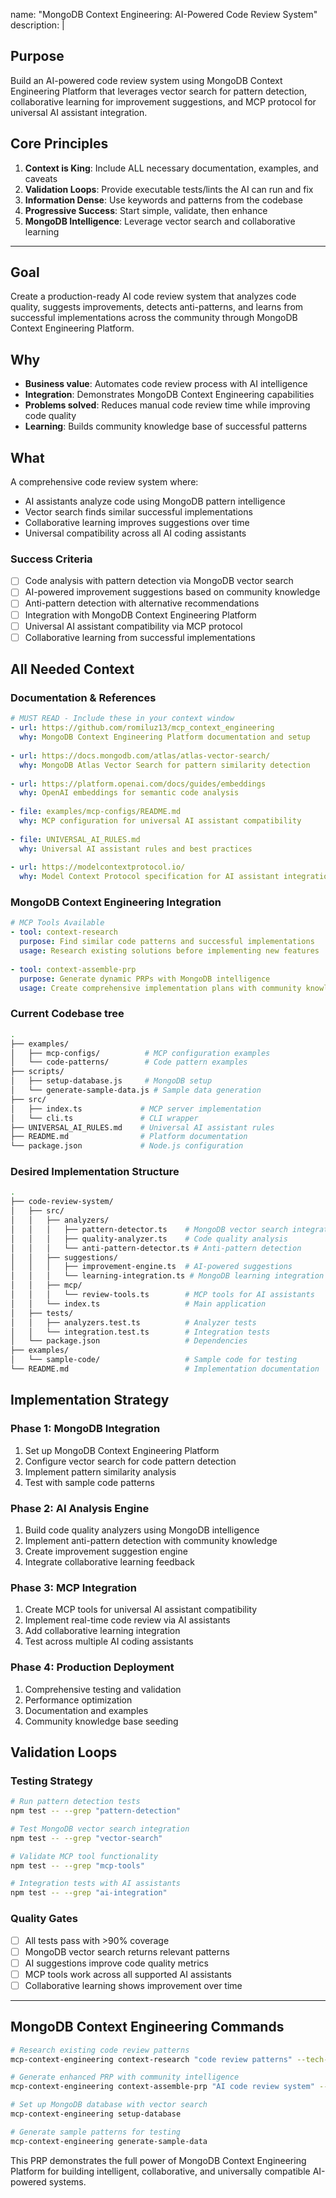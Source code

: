 name: "MongoDB Context Engineering: AI-Powered Code Review System"
description: |

## Purpose
Build an AI-powered code review system using MongoDB Context Engineering Platform that leverages vector search for pattern detection, collaborative learning for improvement suggestions, and MCP protocol for universal AI assistant integration.

## Core Principles
1. **Context is King**: Include ALL necessary documentation, examples, and caveats
2. **Validation Loops**: Provide executable tests/lints the AI can run and fix
3. **Information Dense**: Use keywords and patterns from the codebase
4. **Progressive Success**: Start simple, validate, then enhance
5. **MongoDB Intelligence**: Leverage vector search and collaborative learning

---

## Goal
Create a production-ready AI code review system that analyzes code quality, suggests improvements, detects anti-patterns, and learns from successful implementations across the community through MongoDB Context Engineering Platform.

## Why
- **Business value**: Automates code review process with AI intelligence
- **Integration**: Demonstrates MongoDB Context Engineering capabilities
- **Problems solved**: Reduces manual code review time while improving code quality
- **Learning**: Builds community knowledge base of successful patterns

## What
A comprehensive code review system where:
- AI assistants analyze code using MongoDB pattern intelligence
- Vector search finds similar successful implementations
- Collaborative learning improves suggestions over time
- Universal compatibility across all AI coding assistants

### Success Criteria
- [ ] Code analysis with pattern detection via MongoDB vector search
- [ ] AI-powered improvement suggestions based on community knowledge
- [ ] Anti-pattern detection with alternative recommendations
- [ ] Integration with MongoDB Context Engineering Platform
- [ ] Universal AI assistant compatibility via MCP protocol
- [ ] Collaborative learning from successful implementations

## All Needed Context

### Documentation & References
```yaml
# MUST READ - Include these in your context window
- url: https://github.com/romiluz13/mcp_context_engineering
  why: MongoDB Context Engineering Platform documentation and setup
  
- url: https://docs.mongodb.com/atlas/atlas-vector-search/
  why: MongoDB Atlas Vector Search for pattern similarity detection
  
- url: https://platform.openai.com/docs/guides/embeddings
  why: OpenAI embeddings for semantic code analysis
  
- file: examples/mcp-configs/README.md
  why: MCP configuration for universal AI assistant compatibility
  
- file: UNIVERSAL_AI_RULES.md
  why: Universal AI assistant rules and best practices
  
- url: https://modelcontextprotocol.io/
  why: Model Context Protocol specification for AI assistant integration
```

### MongoDB Context Engineering Integration
```yaml
# MCP Tools Available
- tool: context-research
  purpose: Find similar code patterns and successful implementations
  usage: Research existing solutions before implementing new features
  
- tool: context-assemble-prp
  purpose: Generate dynamic PRPs with MongoDB intelligence
  usage: Create comprehensive implementation plans with community knowledge
```

### Current Codebase tree
```bash
.
├── examples/
│   ├── mcp-configs/          # MCP configuration examples
│   └── code-patterns/        # Code pattern examples
├── scripts/
│   ├── setup-database.js     # MongoDB setup
│   └── generate-sample-data.js # Sample data generation
├── src/
│   ├── index.ts             # MCP server implementation
│   └── cli.ts               # CLI wrapper
├── UNIVERSAL_AI_RULES.md    # Universal AI assistant rules
├── README.md                # Platform documentation
└── package.json             # Node.js configuration
```

### Desired Implementation Structure
```bash
.
├── code-review-system/
│   ├── src/
│   │   ├── analyzers/
│   │   │   ├── pattern-detector.ts    # MongoDB vector search integration
│   │   │   ├── quality-analyzer.ts    # Code quality analysis
│   │   │   └── anti-pattern-detector.ts # Anti-pattern detection
│   │   ├── suggestions/
│   │   │   ├── improvement-engine.ts  # AI-powered suggestions
│   │   │   └── learning-integration.ts # MongoDB learning integration
│   │   ├── mcp/
│   │   │   └── review-tools.ts        # MCP tools for AI assistants
│   │   └── index.ts                   # Main application
│   ├── tests/
│   │   ├── analyzers.test.ts          # Analyzer tests
│   │   └── integration.test.ts        # Integration tests
│   └── package.json                   # Dependencies
├── examples/
│   └── sample-code/                   # Sample code for testing
└── README.md                          # Implementation documentation
```

## Implementation Strategy

### Phase 1: MongoDB Integration
1. Set up MongoDB Context Engineering Platform
2. Configure vector search for code pattern detection
3. Implement pattern similarity analysis
4. Test with sample code patterns

### Phase 2: AI Analysis Engine
1. Build code quality analyzers using MongoDB intelligence
2. Implement anti-pattern detection with community knowledge
3. Create improvement suggestion engine
4. Integrate collaborative learning feedback

### Phase 3: MCP Integration
1. Create MCP tools for universal AI assistant compatibility
2. Implement real-time code review via AI assistants
3. Add collaborative learning integration
4. Test across multiple AI coding assistants

### Phase 4: Production Deployment
1. Comprehensive testing and validation
2. Performance optimization
3. Documentation and examples
4. Community knowledge base seeding

## Validation Loops

### Testing Strategy
```bash
# Run pattern detection tests
npm test -- --grep "pattern-detection"

# Test MongoDB vector search integration
npm test -- --grep "vector-search"

# Validate MCP tool functionality
npm test -- --grep "mcp-tools"

# Integration tests with AI assistants
npm test -- --grep "ai-integration"
```

### Quality Gates
- [ ] All tests pass with >90% coverage
- [ ] MongoDB vector search returns relevant patterns
- [ ] AI suggestions improve code quality metrics
- [ ] MCP tools work across all supported AI assistants
- [ ] Collaborative learning shows improvement over time

---

## MongoDB Context Engineering Commands

```bash
# Research existing code review patterns
mcp-context-engineering context-research "code review patterns" --tech-stack typescript,mongodb

# Generate enhanced PRP with community intelligence
mcp-context-engineering context-assemble-prp "AI code review system" --complexity advanced

# Set up MongoDB database with vector search
mcp-context-engineering setup-database

# Generate sample patterns for testing
mcp-context-engineering generate-sample-data
```

This PRP demonstrates the full power of MongoDB Context Engineering Platform for building intelligent, collaborative, and universally compatible AI-powered systems.
